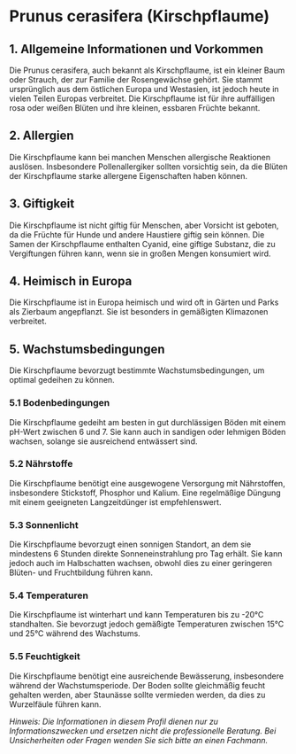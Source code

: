# Prunus cerasifera (Kirschpflaume)

## 1. Allgemeine Informationen und Vorkommen
Die Prunus cerasifera, auch bekannt als Kirschpflaume, ist ein kleiner Baum oder Strauch, der zur Familie der Rosengewächse gehört. Sie stammt ursprünglich aus dem östlichen Europa und Westasien, ist jedoch heute in vielen Teilen Europas verbreitet. Die Kirschpflaume ist für ihre auffälligen rosa oder weißen Blüten und ihre kleinen, essbaren Früchte bekannt.

## 2. Allergien
Die Kirschpflaume kann bei manchen Menschen allergische Reaktionen auslösen. Insbesondere Pollenallergiker sollten vorsichtig sein, da die Blüten der Kirschpflaume starke allergene Eigenschaften haben können.

## 3. Giftigkeit
Die Kirschpflaume ist nicht giftig für Menschen, aber Vorsicht ist geboten, da die Früchte für Hunde und andere Haustiere giftig sein können. Die Samen der Kirschpflaume enthalten Cyanid, eine giftige Substanz, die zu Vergiftungen führen kann, wenn sie in großen Mengen konsumiert wird.

## 4. Heimisch in Europa
Die Kirschpflaume ist in Europa heimisch und wird oft in Gärten und Parks als Zierbaum angepflanzt. Sie ist besonders in gemäßigten Klimazonen verbreitet.

## 5. Wachstumsbedingungen
Die Kirschpflaume bevorzugt bestimmte Wachstumsbedingungen, um optimal gedeihen zu können.

### 5.1 Bodenbedingungen
Die Kirschpflaume gedeiht am besten in gut durchlässigen Böden mit einem pH-Wert zwischen 6 und 7. Sie kann auch in sandigen oder lehmigen Böden wachsen, solange sie ausreichend entwässert sind.

### 5.2 Nährstoffe
Die Kirschpflaume benötigt eine ausgewogene Versorgung mit Nährstoffen, insbesondere Stickstoff, Phosphor und Kalium. Eine regelmäßige Düngung mit einem geeigneten Langzeitdünger ist empfehlenswert.

### 5.3 Sonnenlicht
Die Kirschpflaume bevorzugt einen sonnigen Standort, an dem sie mindestens 6 Stunden direkte Sonneneinstrahlung pro Tag erhält. Sie kann jedoch auch im Halbschatten wachsen, obwohl dies zu einer geringeren Blüten- und Fruchtbildung führen kann.

### 5.4 Temperaturen
Die Kirschpflaume ist winterhart und kann Temperaturen bis zu -20°C standhalten. Sie bevorzugt jedoch gemäßigte Temperaturen zwischen 15°C und 25°C während des Wachstums.

### 5.5 Feuchtigkeit
Die Kirschpflaume benötigt eine ausreichende Bewässerung, insbesondere während der Wachstumsperiode. Der Boden sollte gleichmäßig feucht gehalten werden, aber Staunässe sollte vermieden werden, da dies zu Wurzelfäule führen kann.

*Hinweis: Die Informationen in diesem Profil dienen nur zu Informationszwecken und ersetzen nicht die professionelle Beratung. Bei Unsicherheiten oder Fragen wenden Sie sich bitte an einen Fachmann.*

